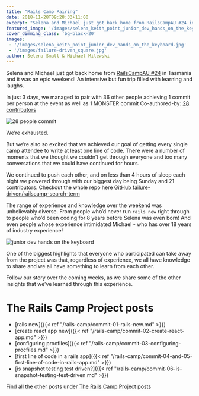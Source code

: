 ```yaml
---
title: "Rails Camp Pairing"
date: 2018-11-28T09:28:33+11:00
excerpt: "Selena and Michael just got back home from RailsCampAU #24 in Tasmania and it was an epic weekend!  An intensive but fun trip filled with learning and laughs."
featured_image: '/images/selena_keith_point_junior_dev_hands_on_the_keyboard.jpg'
cover_dimming_class: 'bg-black-20'
images:
 - '/images/selena_keith_point_junior_dev_hands_on_the_keyboard.jpg'
 - '/images/failure-driven_square.jpg'
author: Selena Small & Michael Milewski 
---
```


Selena and Michael just got back home from [RailsCampAU #24](https://railscamp24.wordpress.com/) in Tasmania and it was an epic weekend!  An intensive but fun trip filled with learning and laughs.

In just 3 days, we managed to pair with 36 other people achieving 1 commit per person at the event as well as 1 MONSTER commit Co-authored-by: [28 contributors](https://github.com/failure-driven/railscamp-search-term/commit/479aa0dfbe640d6cd59aad95c689c7936db27fe8)

![28 people commit](/images/28_people_commit.gif)

We’re exhausted.

But we’re also so excited that we achieved our goal of getting every single camp attendee to write at least one line of code. There were a number of moments that we thought we couldn’t get through everyone and too many conversations that we could have continued for hours.

We continued to push each other, and on less than 4 hours of sleep each night we powered through with our biggest day being Sunday and 21 contributors. Checkout the whole repo here [GitHub failure-driven/railscamp-search-term](https://github.com/failure-driven/railscamp-search-term)

The range of experience and knowledge over the weekend was unbelievably diverse. From people who’d never run `rails new` right through to people who’d been coding for 8 years before Selena was even born! And even people whose experience intimidated Michael - who has over 18 years of industry experience!

![junior dev hands on the keyboard](/images/selena_keith_point_junior_dev_hands_on_the_keyboard.jpg)

One of the biggest highlights that everyone who participated can take away from the project was that, regardless of experience, we all have knowledge to share and we all have something to learn from each other.

Follow our story over the coming weeks, as we share some of the other insights that we’ve learned through this experience.

# The Rails Camp Project posts

* [rails new]({{< ref "/rails-camp/commit-01-rails-new.md" >}})
* [create react app new]({{< ref "/rails-camp/commit-02-create-react-app.md" >}})
* [configuring procfiles]({{< ref "/rails-camp/commit-03-configuring-procfiles.md" >}})
* [first line of code in a rails app]({{< ref "/rails-camp/commit-04-and-05-first-line-of-code-in-rails-app.md" >}})
* [is snapshot testing test driven?]({{< ref "/rails-camp/commit-06-is-snapshot-testing-test-driven.md" >}})

Find all the other posts under [The Rails Camp Project posts](/rails-camp/)

